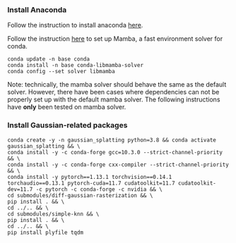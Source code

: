 ### Install Anaconda

Follow the instruction to install anaconda [here](https://www.anaconda.com/download).

Follow the instruction [here](https://www.anaconda.com/blog/a-faster-conda-for-a-growing-community) to set up Mamba, a fast environment solver for conda.

```
conda update -n base conda
conda install -n base conda-libmamba-solver
conda config --set solver libmamba
```

Note: technically, the mamba solver should behave the same as the default solver. However, there have been cases where dependencies
can not be properly set up with the default mamba solver. The following instructions have **only** been tested on mamba solver.

### Install Gaussian-related packages

```
conda create -y -n gaussian_splatting python=3.8 && conda activate gaussian_splatting && \
conda install -y -c conda-forge gcc=10.3.0 --strict-channel-priority && \
conda install -y -c conda-forge cxx-compiler --strict-channel-priority && \
conda install -y pytorch==1.13.1 torchvision==0.14.1 torchaudio==0.13.1 pytorch-cuda=11.7 cudatoolkit=11.7 cudatoolkit-dev=11.7 -c pytorch -c conda-forge -c nvidia && \
cd submodules/diff-gaussian-rasterization && \
pip install . && \
cd ../.. && \
cd submodules/simple-knn && \
pip install . && \
cd ../.. && \
pip install plyfile tqdm
```
